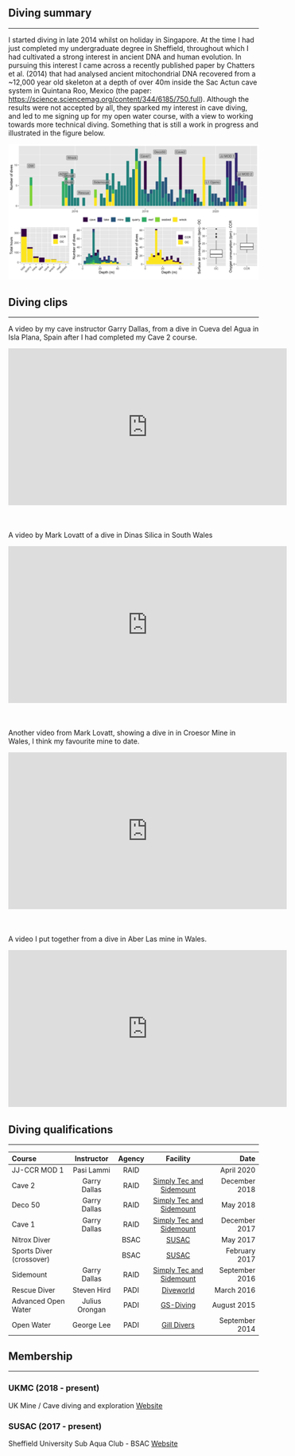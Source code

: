 ## Diving summary
___

I started diving in late 2014 whilst on holiday in Singapore. At the time I had just completed my undergraduate degree 
in Sheffield, throughout which I had cultivated a strong interest in ancient DNA and human evolution. In pursuing this 
interest I came across a recently published paper by Chatters et al. (2014) that had analysed ancient mitochondrial DNA
recovered from a ~12,000 year old skeleton at a depth of over 40m inside the Sac Actun cave system in Quintana Roo, 
Mexico (the paper: <https://science.sciencemag.org/content/344/6185/750.full>). Although the results were not accepted
by all, they sparked my interest in cave diving, and led to me signing up for my open water course, with a view to 
working towards more technical diving. Something that is still a work in progress and illustrated in the figure
below. 

![](dive_data/dive_summaries.png)


## Diving clips
___

A video by my cave instructor Garry Dallas, from a dive in Cueva del Agua in Isla Plana, Spain after I had completed
my Cave 2 course.<br>
<p align="center"><iframe title="vimeo-player" src="https://player.vimeo.com/video/307767854" width="560" height="315" frameborder="0" allowfullscreen></iframe></p>
  
<br><br>A video by Mark Lovatt of a dive in Dinas Silica in South Wales<br>
<p align="center"><iframe width="560" height="315" src="https://www.youtube.com/embed/pfWyHCT_D_0" frameborder="0" allow="accelerometer; autoplay; clipboard-write; encrypted-media; gyroscope; picture-in-picture" allowfullscreen></iframe></p>

<br><br>Another video from Mark Lovatt, showing a dive in in Croesor Mine in Wales, I think my favourite mine to date.<br>

<p align="center"><iframe width="560" height="315" src="https://www.youtube.com/embed/NLaDXpMYp7M" frameborder="0" allow="accelerometer; autoplay; clipboard-write; encrypted-media; gyroscope; picture-in-picture" allowfullscreen></iframe></p>


<br><br>A video I put together from a dive in Aber Las mine in Wales.<br>

<p align="center"><iframe title="vimeo-player" src="https://player.vimeo.com/video/288444600" width="560" height="315" frameborder="0" allowfullscreen></iframe></p>



## Diving qualifications
___

| Course | Instructor | Agency | Facility | Date |
|:-------|:----------:|:--------:|:----:|-----:|
| JJ-CCR MOD 1 | Pasi Lammi | RAID | | April 2020 |
| Cave 2 | Garry Dallas | RAID | [Simply Tec and Sidemount](http://www.simplysidemount.com/) | December 2018 |
| Deco 50 | Garry Dallas | RAID | [Simply Tec and Sidemount](http://www.simplysidemount.com/) | May 2018 |
| Cave 1 | Garry Dallas | RAID | [Simply Tec and Sidemount](http://www.simplysidemount.com/) | December 2017 | 
| Nitrox Diver | | BSAC | [SUSAC](http://www.susac.com/) | May 2017 | 
| Sports Diver (crossover) | | BSAC | [SUSAC](http://www.susac.com/) | February 2017 |
| Sidemount |  Garry Dallas | RAID | [Simply Tec and Sidemount](http://www.simplysidemount.com/) | September 2016 |
| Rescue Diver | Steven Hird | PADI | [Diveworld](https://www.learn2dive.co.uk/) | March 2016 |
| Advanced Open Water | Julius Orongan | PADI | [GS-Diving](https://www.gs-diving.com/) | August 2015 |
| Open Water | George Lee | PADI | [Gill Divers](https://www.gilldivers.com/) | September 2014 |

## Membership
___

### UKMC (2018 - present)

UK Mine / Cave diving and exploration
[Website](http://www.ukmine-cave.com/)

### SUSAC (2017 - present)

Sheffield University Sub Aqua Club - BSAC
[Website](http://www.susac.com/)